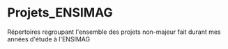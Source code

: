 # Projets_ENSIMAG
Répertoires regroupant l'ensemble des projets non-majeur fait durant mes années d'étude à l'ENSIMAG
